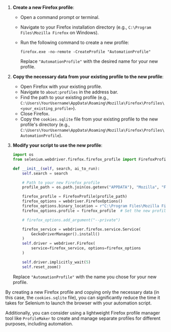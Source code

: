 
1. **Create a new Firefox profile**:

   - Open a command prompt or terminal.
   - Navigate to your Firefox installation directory (e.g., `C:\Program Files\Mozilla Firefox` on Windows).
   - Run the following command to create a new profile:

     ```
     firefox.exe -no-remote -CreateProfile "AutomationProfile"
     ```

     Replace `"AutomationProfile"` with the desired name for your new profile.

2. **Copy the necessary data from your existing profile to the new profile**:

   - Open Firefox with your existing profile.
   - Navigate to `about:profiles` in the address bar.
   - Find the path to your existing profile (e.g., `C:\Users\YourUsername\AppData\Roaming\Mozilla\Firefox\Profiles\<your_existing_profile>`).
   - Close Firefox.
   - Copy the `cookies.sqlite` file from your existing profile to the new profile's directory (e.g., `C:\Users\YourUsername\AppData\Roaming\Mozilla\Firefox\Profiles\AutomationProfile`).

3. **Modify your script to use the new profile**:

   ```python
   import os
   from selenium.webdriver.firefox.firefox_profile import FirefoxProfile

   def __init__(self, search, ai_to_run):
       self.search = search

       # Path to your new Firefox profile
       profile_path = os.path.join(os.getenv("APPDATA"), "Mozilla", "Firefox", "Profiles", "AutomationProfile")

       firefox_profile = FirefoxProfile(profile_path)
       firefox_options = webdriver.FirefoxOptions()
       firefox_options.binary_location = r"C:\Program Files\Mozilla Firefox\firefox.exe"
       firefox_options.profile = firefox_profile  # Set the new profile

       # firefox_options.add_argument("--private")

       firefox_service = webdriver.firefox.service.Service(
           GeckoDriverManager().install()
       )
       self.driver = webdriver.Firefox(
           service=firefox_service, options=firefox_options
       )

       self.driver.implicitly_wait(5)
       self.reset_zoom()
   ```

   Replace `"AutomationProfile"` with the name you chose for your new profile.

By creating a new Firefox profile and copying only the necessary data (in this case, the `cookies.sqlite` file), you can significantly reduce the time it takes for Selenium to launch the browser with your automation script.

Additionally, you can consider using a lightweight Firefox profile manager tool like `ProfileMaker` to create and manage separate profiles for different purposes, including automation.